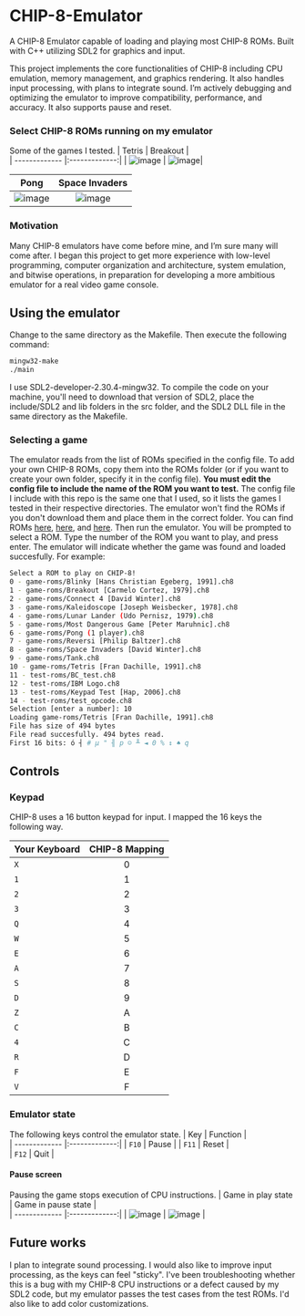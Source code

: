 # CHIP-8-Emulator
A CHIP-8 Emulator capable of loading and playing most CHIP-8 ROMs. Built with C++ utilizing SDL2 for graphics and input.

This project implements the core functionalities of CHIP-8 including CPU emulation, memory management, and graphics rendering. It also handles input processing, with plans to integrate sound. I’m actively debugging and optimizing the emulator to improve compatibility, performance, and accuracy. It also supports pause and reset.

### Select CHIP-8 ROMs running on my emulator
Some of the games I tested. 
| Tetris        | Breakout      |     
| ------------- |:-------------:|
| ![image](https://github.com/nicholaswile/CHIP-8-Emulator/assets/74445404/68f55dbe-40d8-4cde-b695-975c22a17559) | ![image](https://github.com/nicholaswile/CHIP-8-Emulator/assets/74445404/788300e4-f820-4698-9710-9b8abb12a958)|

| Pong          | Space Invaders|     
| ------------- |:-------------:|
| ![image](https://github.com/nicholaswile/CHIP-8-Emulator/assets/74445404/d9c07efa-6b8e-4e30-8ba8-c255470d12aa) | ![image](https://github.com/nicholaswile/CHIP-8-Emulator/assets/74445404/af6c55f6-c0e1-40bb-9c71-f72b3dee42cf) |

### Motivation
Many CHIP-8 emulators have come before mine, and I’m sure many will come after. I began this project to get more experience with low-level programming, computer organization and architecture, system emulation, and bitwise operations, in preparation for developing a more ambitious emulator for a real video game console. 

## Using the emulator
Change to the same directory as the Makefile. Then execute the following command:
```bash
mingw32-make
./main
```

I use SDL2-developer-2.30.4-mingw32. To compile the code on your machine, you'll need to download that version of SDL2, place the include/SDL2 and lib folders in the src folder, and the SDL2 DLL file in the same directory as the Makefile.

### Selecting a game
The emulator reads from the list of ROMs specified in the config file. To add your own CHIP-8 ROMs, copy them into the ROMs folder (or if you want to create your own folder, specify it in the config file). **You must edit the config file to include the name of the ROM you want to test.** The config file I include with this repo is the same one that I used, so it lists the games I tested in their respective directories.  The emulator won't find the ROMs if you don't download them and place them in the correct folder. You can find ROMs [here](https://github.com/kripod/chip8-roms), [here](https://github.com/Timendus/chip8-test-suite), and [here](https://github.com/corax89/chip8-test-rom). Then run the emulator. You will be prompted to select a ROM. Type the number of the ROM you want to play, and press enter. The emulator will indicate whether the game was found and loaded succesfully. For example:

```bash
Select a ROM to play on CHIP-8!
0 - game-roms/Blinky [Hans Christian Egeberg, 1991].ch8 
1 - game-roms/Breakout [Carmelo Cortez, 1979].ch8       
2 - game-roms/Connect 4 [David Winter].ch8
3 - game-roms/Kaleidoscope [Joseph Weisbecker, 1978].ch8
4 - game-roms/Lunar Lander (Udo Pernisz, 1979).ch8
5 - game-roms/Most Dangerous Game [Peter Maruhnic].ch8
6 - game-roms/Pong (1 player).ch8
7 - game-roms/Reversi [Philip Baltzer].ch8
8 - game-roms/Space Invaders [David Winter].ch8
9 - game-roms/Tank.ch8
10 - game-roms/Tetris [Fran Dachille, 1991].ch8
11 - test-roms/BC_test.ch8
12 - test-roms/IBM Logo.ch8
13 - test-roms/Keypad Test [Hap, 2006].ch8
14 - test-roms/test_opcode.ch8
Selection [enter a number]: 10
Loading game-roms/Tetris [Fran Dachille, 1991].ch8
File has size of 494 bytes
File read succesfully. 494 bytes read.
First 16 bits: ó ┤ # µ " ╢ p ☺ ╨ ◄ 0 % ↕ ♠ q  
```

## Controls
### Keypad
CHIP-8 uses a 16 button keypad for input. I mapped the 16 keys the following way. 

| Your Keyboard | CHIP-8 Mapping|     
| ------------- |:-------------:|
| `X`           | 0             |
| `1`           | 1             |  
| `2`           | 2             |  
| `3`           | 3             |
| `Q`           | 4             |  
| `W`           | 5             |  
| `E`           | 6             |
| `A`           | 7             |  
| `S`           | 8             |  
| `D`           | 9             |
| `Z`           | A             |
| `C`           | B             |  
| `4`           | C             |  
| `R`           | D             |  
| `F`           | E             |  
| `V`           | F             |  

### Emulator state
The following keys control the emulator state. 
| Key           | Function      |     
| ------------- |:-------------:|
| `F10`         | Pause         |
| `F11`         | Reset         |  
| `F12`         | Quit          |  

#### Pause screen
Pausing the game stops execution of CPU instructions. 
| Game in play state | Game in pause state |     
| -------------      |:-------------:|
| ![image](https://github.com/nicholaswile/CHIP-8-Emulator/assets/74445404/6956ca1e-70a4-42ed-aa2f-18f5a0df13f5) | ![image](https://github.com/nicholaswile/CHIP-8-Emulator/assets/74445404/4e9be257-c8ca-458f-86cb-eb44a275c94c) |


## Future works
I plan to integrate sound processing. I would also like to improve input processing, as the keys can feel "sticky". I've been troubleshooting whether this is a bug with my CHIP-8 CPU instructions or a defect caused by my SDL2 code, but my emulator passes the test cases from the test ROMs. I'd also like to add color customizations. 



